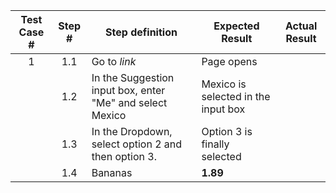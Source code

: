 |Test Case # | Step #       |Step definition|Expected Result| Actual Result |
|:----------:|:------------:|---------------|---------------|---------------|
|1           |1.1           | Go to *link*  | Page opens    |               |
|            |1.2           | In the Suggestion input box, enter "Me" and select Mexico             | Mexico is selected in the input box    |               |
|            |1.3           | In the Dropdown, select option 2 and then option 3.                       | Option 3 is finally selected     |               |
|            |1.4           | Bananas       | **1.89**      |               |